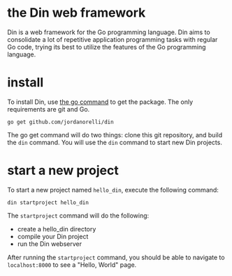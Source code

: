 # the Din web framework

Din is a web framework for the Go programming language.  Din aims to
consolidate a lot of repetitive application programming tasks with regular Go
code, trying its best to utilize the features of the Go programming language.

# install

To install Din, use [the go command](http://golang.org/cmd/go/) to get the
package.  The only requirements are git and Go.

`go get github.com/jordanorelli/din`

The go get command will do two things: clone this git repository, and build the
`din` command.  You will use the `din` command to start new Din projects.

# start a new project

To start a new project named `hello_din`, execute the following command:

`din startproject hello_din`

The `startproject` command will do the following:
  - create a hello\_din directory
  - compile your Din project
  - run the Din webserver

After running the `startproject` command, you should be able to navigate to
`localhost:8000` to see a "Hello, World" page.
